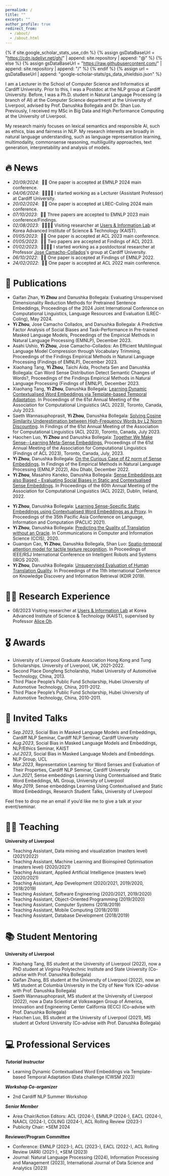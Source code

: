 ```yaml
---
permalink: /
title: ""
excerpt: ""
author_profile: true
redirect_from: 
  - /about/
  - /about.html
---
```


{% if site.google_scholar_stats_use_cdn %}
{% assign gsDataBaseUrl = "https://cdn.jsdelivr.net/gh/" | append: site.repository | append: "@" %}
{% else %}
{% assign gsDataBaseUrl = "https://raw.githubusercontent.com/" | append: site.repository | append: "/" %}
{% endif %}
{% assign url = gsDataBaseUrl | append: "google-scholar-stats/gs_data_shieldsio.json" %}

<span class='anchor' id='about-me'></span>

I am a Lecturer in the School of Computer Science and Informatics at Cardiff University. Prior to this, I was a Postdoc at the NLP group at Cardiff University. Before, I was a Ph.D. student in Natural Language Processing (a branch of AI) at the Computer Science department at the University of Liverpool, advised by Prof. Danushka Bollegala and Dr. Shan Luo. Previously, I received my MSc in Big Data and High Performance Computing at the University of Liverpool.

My research mainly focuses on lexical semantics and responsible AI, such as ethics, bias and fairness in NLP. My research interests are broadly in natural language understanding, such as language representation learning, multimodality, commonsense reasoning, multiliguility approaches, text generation, interpretability and analysis of models.


# 🔥 News
- *20/09/2024*: &nbsp;🎉🎉 One paper is accepted at EMNLP 2024 main conference.
- *04/06/2024*: &nbsp;👩‍💻👩‍💻 I started working as a Lecturer (Assistant Professor) at Cardiff University.
- *20/02/2024*: &nbsp;🎉🎉 One paper is accepted at LREC-Coling 2024 main conference.
- *07/10/2023*: &nbsp;🎉🎉 Three papers are accepted to EMNLP 2023 main conference/Findings.
- *02/08/2023*: &nbsp;👩‍💻👩‍💻 Visiting researcher at [Users & Information Lab](https://uilab.kr/) at Korea Advanced Institute of Science & Technology (KAIST).
- *01/05/2023*: &nbsp;🎉🎉 One paper is accepted at ACL 2023 main conference.
- *01/05/2023*: &nbsp;🎉🎉 Two papers are accepted at Findings of ACL 2023.
- *01/02/2023*: &nbsp;👩‍💻👩‍💻 I started working as a postdoctoral researcher at Professor [Jose Camacho-Collados](http://josecamachocollados.com/)'s group at Cardiff University.
- *06/10/2022*: &nbsp;🎉🎉 One paper is accepted at Findings of EMNLP 2022. 
- *24/02/2022*: &nbsp;🎉🎉 One paper is accepted at ACL 2022 main conference. 
<!-- - *2022.02*: &nbsp;🎉🎉 Lorem ipsum dolor sit amet, consectetur adipiscing elit. Vivamus ornare aliquet ipsum, ac tempus justo dapibus sit amet.  -->

# 📝 Publications 

<!-- <div class='paper-box'><div class='paper-box-image'><div><div class="badge">CVPR 2016</div><img src='images/500x300.png' alt="sym" width="100%"></div></div>
<div class='paper-box-text' markdown="1"> -->
- Gaifan Zhan, **Yi Zhou** and Danushka Bollegala: Evaluating Unsupervised Dimensionality Reduction Methods for Pretrained Sentence Embeddings, Proceedings of the 2024 Joint International Conference on Computational Linguistics, Language Resources and Evaluation (LREC-Coling), May 2024.
- **Yi Zhou**, Jose Camacho Collados, and Danushka Bollegala: A Predictive Factor Analysis of Social Biases and Task-Performance in Pre-trained Masked Language Models, Proceedings of the Empirical Methods in Natural Language Processing (EMNLP), December 2023.
- Asahi Ushio, **Yi Zhou**, Jose Camacho-Collados: An Efficient Multilingual Language Model Compression through Vocabulary Trimming, Proceedings of the Findings Empirical Methods in Natural Language Processing (Findings of EMNLP), December 2023.
- Xiaohang Tang, **Yi Zhou**, Taichi Aida, Procheta Sen and Danushka Bollegala: Can Word Sense Distribution Detect Semantic Changes of Words?, Proceedings of the Findings Empirical Methods in Natural Language Processing (Findings of EMNLP), December 2023.
- Xiaohang Tang, **Yi Zhou**, Danushka Bollegala: [Learning Dynamic Contextualised Word Embeddings via Template-based Temporal Adaptation](https://aclanthology.org/2023.acl-long.520/). In Proceedings of the 61st Annual Meeting of the Association for Computational Linguistics (ACL 2023), Toronto, Canada, July 2023.
- Saeth Wannasuphoprasit, **Yi Zhou**, Danushka Bollegala: [Solving Cosine Similarity Underestimation between High-Frequency Words by L2 Norm Discounting](https://aclanthology.org/2023.findings-acl.550/). In Findings of the 61st Annual Meeting of the Association for Computational Linguistics (ACL 2023), Toronto, Canada, July 2023.
- Haochen Luo, **Yi Zhou** and Danushka Bollegala: [Together We Make Sense--Learning Meta-Sense Embeddings](https://aclanthology.org/2023.findings-acl.165/), Proceedings of the 61st Annual Meeting of the Association for Computational Linguistics (Findings of ACL 2023), Toronto, Canada, July, 2023.
- **Yi Zhou**, Danushka Bollegala: [On the Curious Case of ℓ2 norm of Sense Embeddings](https://aclanthology.org/2022.findings-emnlp.190/). In Findings of the Empirical Methods in Natural Language Processing (EMNLP 2022), Abu Dhabi, December 2022.
- **Yi Zhou**, Masahiro Kaneko, Danushka Bollegala: [Sense Embeddings are also Biased – Evaluating Social Biases in Static and Contextualised Sense Embeddings](https://aclanthology.org/2022.acl-long.135/). In Proceedings of the 60th Annual Meeting of the Association for Computational Linguistics (ACL 2022), Dublin, Ireland, 2022.

<!-- [**Project**](https://scholar.google.com/citations?view_op=view_citation&hl=zh-CN&user=DhtAFkwAAAAJ&citation_for_view=DhtAFkwAAAAJ:ALROH1vI_8AC) <strong><span class='show_paper_citations' data='DhtAFkwAAAAJ:ALROH1vI_8AC'></span></strong>
- Lorem ipsum dolor sit amet, consectetur adipiscing elit. Vivamus ornare aliquet ipsum, ac tempus justo dapibus sit amet. 
</div>
</div> -->

- **Yi Zhou**, Danushka Bollegala: [Learning Sense-Specific Static Embeddings using Contextualised Word Embeddings as a Proxy](https://aclanthology.org/2021.paclic-1.52.pdf). In Proceedings of the 35th Pacific Asia Conference on Language, Information and Computation (PACLIC 2021).
- **Yi Zhou**, Danushka Bollegala: [Predicting the Quality of Translation without an Oracle](https://link.springer.com/chapter/10.1007/978-3-030-66196-0_1). In Communications in Computer and Information Science (CCIS), 2020.
- Guanqun Cao, **Yi Zhou**, Danushka Bollegala, Shan Luo: [Spatio-temporal attention model for tactile texture recognition](https://arxiv.org/abs/2008.04442). In Proceedings of IEEE/RSJ International Conference on Intelligent Robots and Systems (IROS 2020).
- **Yi Zhou**, Danushka Bollegala: [Unsupervised Evaluation of Human Translation Quality](https://www.researchgate.net/publication/336226160_Unsupervised_Evaluation_of_Human_Translation_Quality). In Proceedings of the 11th International Conference on Knowledge Discovery and Information Retrieval (KDIR 2019).

<!--- # 🎓 Education
- *Dec. 2018 - Jun. 2023*, PhD in Computer Science (Natural Language Processing), University of Liverpool, UK. 
- *Sep. 2017 - Dec. 2018*, MSc in Big Data & High-Performance Computing, University of Liverpool, UK (awarded with distinction). 
- *Sep. 2009 - Jun. 2013*, Bachelor in Information Management & Information System, Hubei University of Automotive Technology, China (awarded with an average score of 81.6%). -->

# 👩‍🔬 Research Experience
- 08/2023 Visiting researcher at [Users & Information Lab](https://uilab.kr/) at Korea Advanced Institute of Science & Technology (KAIST), supervised by Professor [Alice Oh](https://aliceoh9.github.io/).

# 🎖️ Awards
- University of Liverpool Graduate Association Hong Kong and Tung Scholarships. University of Liverpool, UK, 2021-2022. 
- Second Place Dongfeng Scholarship, Hubei University of Automotive Technology, China, 2013.
- Third Place People’s Public Fund Scholarship, Hubei University of Automotive Technology, China, 2011-2012.
- Third Place People’s Public Fund Scholarship, Hubei University of Automotive Technology, China, 2010-2011. 

# 💬 Invited Talks
- *Sep.2023*, Social Bias in Masked Language Models and Embeddings, Cardiff NLP Seminar, Cardiff NLP Seminar, Cardiff University
- *Aug.2023*, Social Bias in Masked Language Models and Embeddings, NLP/Ethics Seminar, KAIST
- *Jul.2023*, Social Bias in Masked Language Models and Embeddings. NLP Group, UCL
- *Mar.2023*, Representation Learning for Word Senses and Evaluation of Their Properties, Cardiff NLP Seminar, Cardiff University
- *Jun.2021*, Sense embeddings Learning Using Contextualised and Static Word Embeddings, ML Group, University of Liverpool
- *May.2019*, Sense embeddings Learning Using Contextualised and Static Word Embeddings, Research Student Talks, University of Liverpool

Feel free to drop me an email if you’d like me to give a talk at your event/seminar. 

<!-- - *2021.03*, Lorem ipsum dolor sit amet, consectetur adipiscing elit. Vivamus ornare aliquet ipsum, ac tempus justo dapibus sit amet.  \| [\[video\]](https://github.com/) -->

# 👩‍🏫 Teaching  
**University of Liverpool**
- Teaching Assistant, Data mining and visualization (masters level) (2021/2022)
- Teaching Assistant, Machine Learning and Bioinspired Optimisation (masters level) (2020/2021)
- Teaching Assistant, Applied Artificial Intelligence (masters level) (2020/2021)
- Teaching Assistant, App Development (2020/2021, 2019/2020, 2018/2019)
- Teaching Assistant, Software Engineering (2020/2021, 2019/2020)
- Teaching Assistant, Object-Oriented Programming (2019/2020)
- Teaching Assistant, Computer Systems (2018/2019)
- Teaching Assistant, Mobile Computing (2018/2019)
- Teaching Assistant, Database Development (2018/2019)

# 📚 Student Mentoring  
**University of Liverpool**
- Xiaohang Tang, BS student at the University of Liverpool (2022), now a PhD student at Virginia Polytechnic Institute and State University (Co-advise with Prof. Danushka Bollegala)
- Gaifan Zhang, BS student at the University of Liverpool (2022), now an MS student at Columbia University in the City of New York (Co-advise with Prof. Danushka Bollegala)
- Saeth Wannasuphoprasit, MS student at the University of Liverpool (2022), now a Data Scientist at Volkswagen Group of America, Innovation and Engineering Center California (IECC) (Co-advise with Prof. Danushka Bollegala)
- Haochen Luo, BS student at the University of Liverpool (2021), MS student at Oxford University (Co-advise with Prof. Danushka Bollegala)
 
# 💻 Professional Services
***Tutorial Instructor***
- Learning Dynamic Contextualised Word Embeddings via Template-based Temporal Adaptation (Data challenge ICWSM 2023)

***Workshop Co-organizer***
- 2nd Cardiff NLP Summer Workshop

***Senior Member***
- Area Chair/Action Editors: ACL (2024-), EMMLP (2024-), EACL (2024-), NAACL (2024-), COLING (2024-), ACL Rolling Review (2023-)
- Publicity Chair: *SEM 2024

**Reviewer/Program Committee**
- Conference: EMNLP (2023-), ACL (2023-), EACL (2022-), ACL Rolling Review (ARR) (2021-), *SEM (2023)
- Journal: Natural Language Processing (2024), Information Processing and Management (2023), International Journal of Data Science and Analytics (2023)
<!--- Workshop: The 12th Joint Conference on Lexical and Computational Semantics (*SEM @ ACL 2023) -->
